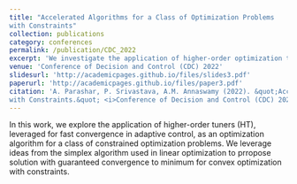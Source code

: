 ```yaml
---
title: "Accelerated Algorithms for a Class of Optimization Problems
with Constraints"
collection: publications
category: conferences
permalink: /publication/CDC_2022
excerpt: 'We investigate the application of higher-order optimization techniques for convex optimization with constraints'
venue: 'Conference of Decision and Control (CDC) 2022'
slidesurl: 'http://academicpages.github.io/files/slides3.pdf'
paperurl: 'http://academicpages.github.io/files/paper3.pdf'
citation: 'A. Parashar, P. Srivastava, A.M. Annaswamy (2022). &quot;Accelerated Algorithms for a Class of Optimization Problems
with Constraints.&quot; <i>Conference of Decision and Control (CDC) 2022</i>. 1(3).'
---
```


In this work, we explore the application of higher-order tuners (HT), leveraged for fast convergence in adaptive control, as an optimization algorithm for a class of constrained optimization problems. We leverage ideas from the simplex algorithm used in linear optimization to prropose solution with guaranteed convergence to minimum for convex optimization with constraints.